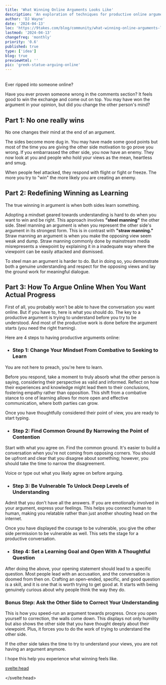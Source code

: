 ```yaml
---
title: 'What Winning Online Arguments Looks Like'
description: 'An exploration of techniques for productive online arguments, highlighting the importance of understanding over winning.'
author: 'DJ Wayne'
date: '2024-04-13'
loc: 'https://9takes.com/blog/community/what-winning-online-arguments-looks-like'
lastmod: '2024-04-13'
changefreq: 'monthly'
priority: '0.6'
published: true
type: ['idea']
blog: true
previewHtml: ''
pic: 'greek-statue-arguing-online'
---
```


<!-- todo

Part 1- To set the scene- no one really wins
each side walks away and goes further into their biases

If you prove your point and embarrass the other side- they aren't going to change their mind, they are going to dig in deeper.

There is no winning when you are trying to "win."
Your approach is wrong. You are spiteful. You want to be right.

Part 2- Redefine winning- Winning is about learning-
mindset should be about learning
accept influence to give influence
learn from the other side and really try to understand their perspective
There is a word for this, it is called steelmanning the other side

The news does not steelman the other side. They straw man the other side
Explain straw manning

Part 3- With that as the foundation, we are going to get into the tactics of how it can be done.

Biggest mistake people make in an argument is they want to be understood before they want to understand

1st step- change your mindset is mindset
- you are there to learn
- you should have done research and thought deeply about the other side's views so that you understand them
- you should think "How could a smart, reasonable, loving, and kind person who has real-life experience have these views?" and actually think about how they arrived at those views
- if you have properly steelmaned the other side you should be able to explain their point of view in such a way that they agree with it
-
2nd step- establish common ground
- Start by acknowledging points of agreement.

3rd step- be vulnerable
- admit you dont know everything
- admit you have feelings about these topics and you want to be understood

4th step- set the goal to be to learn
- you have questions that you would like answered
- you want to learn deeper why the other person thinks the way they do

Bonus step- lay out your perception of the other person's argument and ask them to correct you
 -->

<script>
	import  PopCard  from "../../lib/components/atoms/PopCard.svelte";
</script>

<div
    style="display: flex;
    justify-content: center;
    margin: 1rem 0;"
>
 <PopCard
        image={`/blogs/greek-statue-arguing-online.webp`}
        showIcon={false}
        tint={false}
        displayText=""
        altText="a greek statue arguing online"
        subtext=""
    />
</div>

<p class="firstLetter">Ever ripped into someone online?</p>

Have you ever proven someone wrong in the comments section? It feels good to win the exchange and come out on top. You may have won the argument in your opinion, but did you change the other person's mind?

## Part 1: No one really wins

No one changes their mind at the end of an argument.

The sides become more dug in. You may have made some good points but most of the time you are giving the other side motivation to go prove you wrong. If you embarrassed the other side, you now have an enemy. They now look at you and people who hold your views as the mean, heartless and smug.

When people feel attacked, they respond with flight or fight or freeze. The more you try to "win" the more likely you are creating an enemy.

## Part 2: Redefining Winning as Learning

The true winning in argument is when both sides learn something.

Adopting a mindset geared towards understanding is hard to do when you want to win and be right. This approach involves **"steel manning"** the other side. Steel manning an argument is when you represent the other side's argument in its strongest form. This is in contrast with **"straw manning."** Straw manning an argument is when you make the opposing view seem weak and dump. Straw manning commonly done by mainstream media misrepresents a viewpoint by explaining it in a inadequate way where the viewpoint can be easily attacked and dismissed.

To steel man an argument is harder to do. But in doing so, you demonstrate both a genuine understanding and respect for the opposing views and lay the ground work for meaningful dialogue.

## Part 3: How To Argue Online When You Want Actual Progress

First of all, you probably won't be able to have the conversation you want online. But if you have to, here is what you should do. The key to a productive argument is trying to understand before you try to be understood. And most of the productive work is done before the argument starts (you need the right framing).

Here are 4 steps to having productive arguments online:

- ### Step 1: Change Your Mindset From Combative to Seeking to Learn

You are not here to preach, you're here to learn.

Before you respond, take a moment to truly absorb what the other person is saying, considering their perspective as valid and informed. Reflect on how their experiences and knowledge might lead them to their conclusions, fostering empathy rather than opposition. This shift from a combative stance to one of learning allows for more open and effective communication, where both parties can grow.

Once you have thoughtfully considered their point of view, you are ready to start typing.

- ### Step 2: Find Common Ground By Narrowing the Point of Contention

Start with what you agree on. Find the common ground. It's easier to build a conversation when you're not coming from opposing corners. You should be upfront and clear that you disagree about something; however, you should take the time to narrow the disagreement.

Voice or type out what you likely agree on before arguing.

- ### Step 3: Be Vulnerable To Unlock Deep Levels of Understanding

Admit that you don't have all the answers. If you are emotionally involved in your argument, express your feelings. This helps you connect human to human, making you relatable rather than just another shouting head on the internet.

Once you have displayed the courage to be vulnerable, you give the other side permission to be vulnerable as well. This sets the stage for a productive conversation.

- ### Step 4: Set a Learning Goal and Open With A Thoughtful Question

After doing the above, your opening statement should lead to a specific question. Most people lead with an accusation, and the conversation is doomed from then on. Crafting an open-ended, specific, and good question is a skill, and it is one that is worth trying to get good at. It starts with being genuinely curious about why people think the way they do.

### Bonus Step: Ask the Other Side to Correct Your Understanding

This is how you speed-run an argument towards progress. Once you open yourself to correction, the walls come down. This displays not only humility but also shows the other side that you have thought deeply about their viewpoint. Plus, it forces you to do the work of trying to understand the other side.

If the other side takes the time to try to understand your views, you are not having an argument anymore.

I hope this help you experience what winning feels like.

<svelte:head>

<script async src="//www.instagram.com/embed.js"></script>
<script type="application/ld+json">
{
  "@context": "http://schema.org",
  "@graph": [
    {
      "@type": "Article",
      "articleBody": "This article discusses effective strategies for arguing online with a focus on learning rather than winning. It introduces concepts like 'steel manning' versus 'straw manning' and provides steps for engaging in productive online arguments aiming at mutual understanding and progress.",
      "author": {
        "@type": "Person",
        "name": "DJ Wayne",
        "sameAs": ["https://www.instagram.com/djwayne3/", "https://www.youtube.com/@djwayne3", "https://www.linkedin.com/in/davidtwayne/", "https://twitter.com/djwayne3"]
      },
      "dateModified": "2024-04-13",
      "datePublished": "2024-04-13",
      "description": "An exploration of techniques for productive online arguments, highlighting the importance of understanding over winning.",
      "headline": "What Winning Online Arguments Looks Like",
      "image": {
        "@type": "ImageObject",
        "url": "https://9takes.com/blogs/greek-statue-arguing-online.webp",
        "height": 800,
        "width": 800
      },
      "mainEntityOfPage": {
        "@id": "https://9takes.com/blog/community/what-winning-online-arguments-looks-like",
        "@type": "WebPage"
      },
      "publisher": {
            "@type": "Organization",
            "sameAs": ["https://www.instagram.com/9takesdotcom/", "https://twitter.com/9takesdotcom"],
            "logo": {
               "@type": "ImageObject",
               "url": "https://9takes.com/brand/darkRubix.png"
            },
            "name": "9takes"
        }
    },
    {
      "@type": "FAQPage",
      "mainEntity": [
        {
          "@type": "Question",
          "name": "What does 'steel manning' mean in an argument?",
          "acceptedAnswer": {
            "@type": "Answer",
            "text": "Steel manning an argument involves representing the opposing side's argument in its strongest form to better understand and discuss it, as opposed to 'straw manning' which simplifies and weakens it."
          }
        },
        {
          "@type": "Question",
          "name": "How can one engage in a productive online argument?",
          "acceptedAnswer": {
            "@type": "Answer",
            "text": "Engaging productively in online arguments involves shifting from a combative to a learning mindset, finding common ground, expressing vulnerability, and asking thoughtful, open-ended questions to deepen understanding."
          }
        },
        {
          "@type": "Question",
          "name": "What is the benefit of asking the other side to correct your understanding?",
          "acceptedAnswer": {
            "@type": "Answer",
            "text": "Asking for corrections helps break down barriers, shows humility, and demonstrates a genuine effort to understand the opposing viewpoint, facilitating more open and constructive discussions."
          }
        }
      ]
    }
  ]
}

</script>

</svelte:head>
